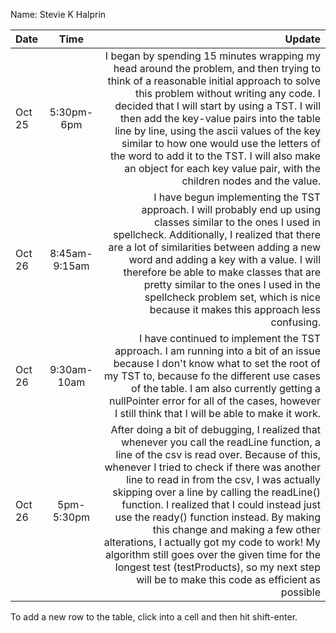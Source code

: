 Name: Stevie K Halprin

| Date   |     Time      |                                                                                                                                                                                                                                                                                                                                                                                                                                                                                                                                                                                                              Update |
|:-------|:-------------:|--------------------------------------------------------------------------------------------------------------------------------------------------------------------------------------------------------------------------------------------------------------------------------------------------------------------------------------------------------------------------------------------------------------------------------------------------------------------------------------------------------------------------------------------------------------------------------------------------------------------:|
| Oct 25 |  5:30pm-6pm   |                                                                                                                  I began by spending 15 minutes wrapping my head around the problem, and then trying to think of a reasonable initial approach to solve this problem without writing any code. I decided that I will start by using a TST. I will then add the key-value pairs into the table line by line, using the ascii values of the key similar to how one would use the letters of the word to add it to the TST. I will also make an object for each key value pair, with the children nodes and the value. |
| Oct 26 | 8:45am-9:15am |                                                                                                                                                                                   I have begun implementing the TST approach. I will probably end up using classes similar to the ones I used in spellcheck. Additionally, I realized that there are a lot of similarities between adding a new word and adding a key with a value. I will therefore be able to make classes that are pretty similar to the ones I used in the spellcheck problem set, which is nice because it makes this approach less confusing. |
| Oct 26 |  9:30am-10am  |                                                                                                                                                                                                                                                                                       I have continued to implement the TST approach. I am running into a bit of an issue because I don't know what to set the root of my TST to, because fo the different use cases of the table. I am also currently getting a nullPointer error for all of the cases, however I still think that I will be able to make it work. |
| Oct 26 |  5pm-5:30pm   | After doing a bit of debugging, I realized that whenever you call the readLine function, a line of the csv is read over. Because of this, whenever I tried to check if there was another line to read in from the csv, I was actually skipping over a line by calling the readLine() function. I realized that I could instead just use the ready() function instead. By making this change and making a few other alterations, I actually got my code to work! My algorithm still goes over the given time for the longest test (testProducts), so my next step will be to make this code as efficient as possible |


To add a new row to the table, click into a cell and then hit shift-enter.